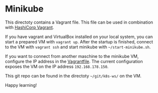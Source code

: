 # Minikube

This directoty contains a Vagrant file. This file can be used in combination with [HashiCorp Vagrant](https://www.vagrantup.com/).

If you have vagrant and VirtualBox installed on your local system, you can start a prepared VM with `vagrant up`. After the startup is finished, connect to the VM with `vagrant ssh` and start minikube with `~/start-minikube.sh`.

If you want to connect from another maschine to the minikube VM, configure the IP address in the [Vagrantfile](Vagrantfile#L9). The current configuration exposes the VM on the IP address `192.168.178.150`.

This git repo can be found in the directoty `~/git/k8s-ws/` on the VM.

Happy learning!
